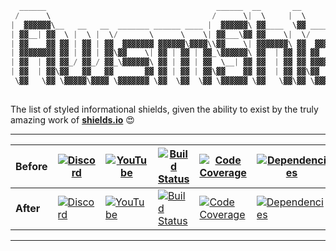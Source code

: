 ```python
  ______                                      ______  __       __          __       __          
 /      \                                    /      \|  \     |  \        |  \     |  \         
|  ▓▓▓▓▓▓\__   __   __  _______ ______ ____ |  ▓▓▓▓▓▓\ ▓▓____  \▓▓ ______ | ▓▓ ____| ▓▓ _______ 
| ▓▓__| ▓▓  \ |  \ |  \/       \      \    \| ▓▓___\▓▓ ▓▓    \|  \/      \| ▓▓/      ▓▓/       \
| ▓▓    ▓▓ ▓▓ | ▓▓ | ▓▓  ▓▓▓▓▓▓▓ ▓▓▓▓▓▓\▓▓▓▓\\▓▓    \| ▓▓▓▓▓▓▓\ ▓▓  ▓▓▓▓▓▓\ ▓▓  ▓▓▓▓▓▓▓  ▓▓▓▓▓▓▓
| ▓▓▓▓▓▓▓▓ ▓▓ | ▓▓ | ▓▓\▓▓    \| ▓▓ | ▓▓ | ▓▓_\▓▓▓▓▓▓\ ▓▓  | ▓▓ ▓▓ ▓▓    ▓▓ ▓▓ ▓▓  | ▓▓\▓▓    \ 
| ▓▓  | ▓▓ ▓▓_/ ▓▓_/ ▓▓_\▓▓▓▓▓▓\ ▓▓ | ▓▓ | ▓▓  \__| ▓▓ ▓▓  | ▓▓ ▓▓ ▓▓▓▓▓▓▓▓ ▓▓ ▓▓__| ▓▓_\▓▓▓▓▓▓\
| ▓▓  | ▓▓\▓▓   ▓▓   ▓▓       ▓▓ ▓▓ | ▓▓ | ▓▓\▓▓    ▓▓ ▓▓  | ▓▓ ▓▓\▓▓     \ ▓▓\▓▓    ▓▓       ▓▓
 \▓▓   \▓▓ \▓▓▓▓▓\▓▓▓▓ \▓▓▓▓▓▓▓ \▓▓  \▓▓  \▓▓ \▓▓▓▓▓▓ \▓▓   \▓▓\▓▓ \▓▓▓▓▓▓▓\▓▓ \▓▓▓▓▓▓▓\▓▓▓▓▓▓▓ 
                                                                                                
```
The list of styled informational shields, given the ability to exist by the truly amazing work of [**shields.io**](https://shields.io) :heart_eyes:

---

|**Before**|[![Discord](https://img.shields.io/discord/596817243317207105)]()|[![YouTube](https://img.shields.io/youtube/likes/Dl-ekLb4quE?style=social)]()|[![Build Status](https://travis-ci.com/a-maliarov/amazoncaptcha.svg?branch=master)]()|[![Code Coverage](https://img.shields.io/codecov/c/gh/a-maliarov/amazoncaptcha)]()|[![Dependencies](https://img.shields.io/requires/github/a-maliarov/amazoncaptcha)]()|
|---|---|---|---|---|---|
|**After**|[![Discord](https://img.shields.io/discord/596817243317207105?label=Discord&logo=discord&logoColor=ffffff&labelColor=7289DA&color=2c2f33)]()|[![YouTube](https://img.shields.io/youtube/likes/Dl-ekLb4quE?label=Likes&logo=youtube&logoColor=ffffff&labelColor=FF0000&color=282828&style=flat)]()|[![Build Status](https://img.shields.io/travis/a-maliarov/amazoncaptcha?branch=master&label=Travis%20CI&logo=Travis%20CI&logoColor=ffffff&labelColor=2782f7)]()|[![Code Coverage](https://img.shields.io/codecov/c/gh/a-maliarov/amazoncaptcha?label=Codecov&logo=Codecov&logoColor=ffffff&labelColor=F01F7A)]()|[![Dependencies](https://img.shields.io/requires/github/a-maliarov/amazoncaptcha?label=Requirements&logoColor=ffffff&labelColor=282828)]()|

---
